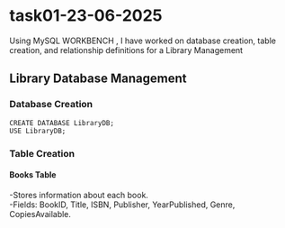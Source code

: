 # task01-23-06-2025
Using MySQL WORKBENCH , I have worked on database creation, table creation, and relationship definitions for a Library Management

## Library Database Management

### Database Creation

```
CREATE DATABASE LibraryDB;
USE LibraryDB;
```

### Table Creation

#### Books Table

-Stores information about each book. <br>
-Fields: BookID, Title, ISBN, Publisher, YearPublished, Genre, CopiesAvailable.
